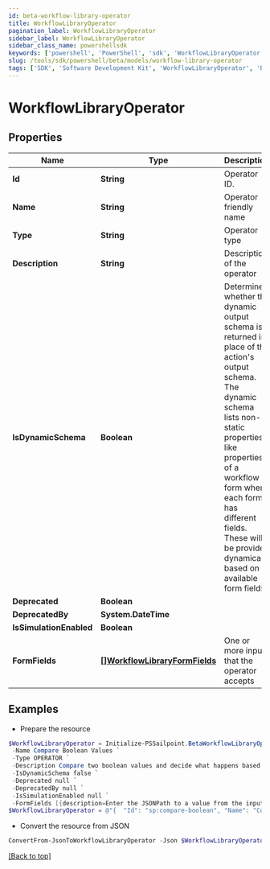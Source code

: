 ```yaml
---
id: beta-workflow-library-operator
title: WorkflowLibraryOperator
pagination_label: WorkflowLibraryOperator
sidebar_label: WorkflowLibraryOperator
sidebar_class_name: powershellsdk
keywords: ['powershell', 'PowerShell', 'sdk', 'WorkflowLibraryOperator', 'BetaWorkflowLibraryOperator'] 
slug: /tools/sdk/powershell/beta/models/workflow-library-operator
tags: ['SDK', 'Software Development Kit', 'WorkflowLibraryOperator', 'BetaWorkflowLibraryOperator']
---
```



# WorkflowLibraryOperator

## Properties

Name | Type | Description | Notes
------------ | ------------- | ------------- | -------------
**Id** | **String** | Operator ID. | [optional] 
**Name** | **String** | Operator friendly name | [optional] 
**Type** | **String** | Operator type | [optional] 
**Description** | **String** | Description of the operator | [optional] 
**IsDynamicSchema** | **Boolean** | Determines whether the dynamic output schema is returned in place of the action's output schema. The dynamic schema lists non-static properties, like properties of a workflow form where each form has different fields. These will be provided dynamically based on available form fields. | [optional] 
**Deprecated** | **Boolean** |  | [optional] 
**DeprecatedBy** | **System.DateTime** |  | [optional] 
**IsSimulationEnabled** | **Boolean** |  | [optional] 
**FormFields** | [**[]WorkflowLibraryFormFields**](workflow-library-form-fields) | One or more inputs that the operator accepts | [optional] 

## Examples

- Prepare the resource
```powershell
$WorkflowLibraryOperator = Initialize-PSSailpoint.BetaWorkflowLibraryOperator  -Id sp:compare-boolean `
 -Name Compare Boolean Values `
 -Type OPERATOR `
 -Description Compare two boolean values and decide what happens based on the result. `
 -IsDynamicSchema false `
 -Deprecated null `
 -DeprecatedBy null `
 -IsSimulationEnabled null `
 -FormFields [{description=Enter the JSONPath to a value from the input to compare to Variable B., helpText=, label=Variable A, name=variableA.$, required=true, type=text}, {helpText=Select an operation., label=Operation, name=operator, options=[{label=Equals, value=BooleanEquals}], required=true, type=select}, {description=Enter the JSONPath to a value from the input to compare to Variable A., helpText=, label=Variable B, name=variableB.$, required=false, type=text}, {description=Enter True or False., helpText=, label=Variable B, name=variableB, required=false, type=text}]
$WorkflowLibraryOperator = @"{  "Id": "sp:compare-boolean", "Name": "Compare Boolean Values", "Type": "OPERATOR", "Description": "Compare two boolean values and decide what happens based on the result.", "IsDynamicSchema": false, "Deprecated": null, "DeprecatedBy": null, "IsSimulationEnabled": null, "FormFields": [{"description":"Enter the JSONPath to a value from the input to compare to Variable B.", "helpText":null, "label":"Variable A", "name": "variableA.$", "required": true, "type": "text}"}, {"helpText":"Select an operation.", "label": "Operation", "name": "operator", "options":[{"label": "Equals", "value": "BooleanEquals}]", "required": true, "type": "select}"}, {"description":"Enter the JSONPath to a value from the input to compare to Variable A.", "helpText":null, "label":"Variable B", "name": "variableB.$", "required": false, "type": "text}"}, {"description":"Enter True or False.", "helpText":null, "label":"Variable B", "name": "variableB", "required": false, "type": "text}]" }]}]}"@
```

- Convert the resource from JSON
```powershell
ConvertFrom-JsonToWorkflowLibraryOperator -Json $WorkflowLibraryOperator
```


[[Back to top]](#) 

